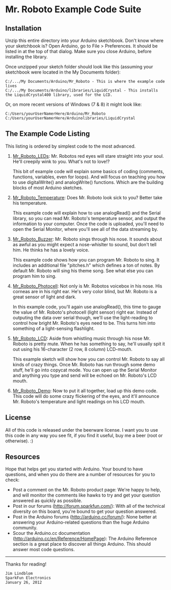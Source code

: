 # Mr. Roboto Example Code Suite

## Installation

Unzip this entire directory into your Arduino sketchbook. Don't know where your sketchbook is? Open Arduino, go to File > Preferences. It should be listed in at the top of that dialog. Make sure you close Arduino, before installing the library.

Once unzipped your sketch folder should look like this (assuming your sketchbook were located in the My Documents folder):

	C:/.../My Documents/Arduino/Mr_Roboto - This is where the example code lives
	C:/.../My Documents/Arduino/libraries/LiquidCrystal - This installs the LiquidCrystal400 library, used for the LCD.

Or, on more recent versions of Windows (7 & 8) it might look like:

	C:/Users/yourUserNamerHere/Arduino/Mr_Roboto
	C:/Users/yourUserNamerHere/Arduinolibraries/LiquidCrystal

## The Example Code Listing

This listing is ordered by simplest code to the most advanced.

1. [Mr&#95;Roboto&#95;LEDs](https://github.com/sparkfun/Mr.Roboto/tree/master/firmware/Arduino/Mr_Roboto/_1_Mr_Roboto_LEDs): Mr. Robotos red eyes will stare straight into your soul. He'll creepily wink to you. What's not to love!? 

	This bit of example code will explain some basics of coding (comments, functions, variables, 
	even for loops). And will focus on teaching you how to use digitalWrite() and analogWrite() functions. Which are the building blocks of most Arduino sketches.

2. [Mr&#95;Roboto&#95;Temperature](https://github.com/sparkfun/Mr.Roboto/tree/master/firmware/Arduino/Mr_Roboto/_2_Mr_Roboto_Temperature): Does Mr. Roboto look sick to you? Better take his temperature.

	This example code will explain how to use analogRead() and the Serial library, so you can
	read Mr. Roboto's temperature sensor, and output the information to your computer. Once the code is uploaded, you'll need to open the Serial Monitor, where you'll see all of the data streaming by.

3. [Mr&#95;Roboto&#95;Buzzer](https://github.com/sparkfun/Mr.Roboto/tree/master/firmware/Arduino/Mr_Roboto/_3_Mr_Roboto_Buzzer): Mr. Roboto sings through his nose. It sounds about as awful as you might expect a nose-whislter to sound, but don't tell him. He thinks he has a lovely voice.

	This example code shows how you can program Mr. Roboto to sing. It includes an additional file "pitches.h" which defines a ton of notes. By default Mr. Roboto will sing his theme song. See what else you can program him to sing.

4. [Mr&#95;Roboto&#95;Photocell](https://github.com/sparkfun/Mr.Roboto/tree/master/firmware/Arduino/Mr_Roboto/_4_Mr_Roboto_Photocell): Not only is Mr. Robotos voicebox in his nose. His corneas are in his right ear. He's very color blind, but Mr. Roboto is a great sensor of light and dark.

	In this example code, you'll again use analogRead(), this time to gauge the value of Mr. Roboto's photocell (light sensor) right ear. Instead of outputing the data over serial though, we'll use the light-reading to control how bright Mr. Roboto's eyes need to be. This turns him into something of a light-sensing flashlight.

5. [Mr&#95;Roboto&#95;LCD](https://github.com/sparkfun/Mr.Roboto/tree/master/firmware/Arduino/Mr_Roboto/_5_Mr_Roboto_LCD): Aside from whistling music through his nose Mr. Roboto is pretty mute. When he has something to say, he'll usually spit it out using his 16-character (2 row, 8 column) LCD-mouth.
   
	This example sketch will show how you can control Mr. Roboto to say all kinds of crazy things. Once Mr. Roboto has run through some demo stuff, he'll go into copycat mode. You can open up the Serial Monitor and anything you type and send will be echoed on Mr. Roboto's LCD mouth.

6. [Mr&#95;Roboto&#95;Demo](https://github.com/sparkfun/Mr.Roboto/tree/master/firmware/Arduino/Mr_Roboto/_6_Mr_Roboto_Demo): Now to put it all together, load up this demo code. This code will do some crazy flickering of the eyes, and it'll announce Mr. Roboto's temperature and light readings on his LCD mouth.

## License

All of this code is released under the beerware license. I want you to use this code in any way you see fit, if you find it useful, buy me a beer (root or otherwise). :)

## Resources

Hope that helps get you started with Arduino. Your bound to have questions, and when you do there are a number of resources for you to check:
* Post a comment on the Mr. Roboto product page: We're happy to help, and will monitor the comments like hawks to try and get your question answered as quickly as possible.
* Post in our forums (http://forum.sparkfun.com/): With all of the technical diversity on this board, you're bound to get your question answered.
* Post in the Arduino forums (http://arduino.cc/forum/): None better at answering your Arduino-related questions than the huge Arduino community.
* Scour the Arduino.cc documentation (http://arduino.cc/en/Reference/HomePage): The Arduino Reference section is a great place to discover all things Arduino. This should answer most code questions.

---

Thanks for reading!
	
	Jim Lindblom
	SparkFun Electronics
	January 26, 2012